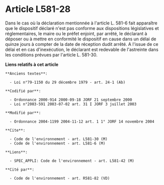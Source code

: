# Article L581-28

Dans le cas où la déclaration mentionnée à l'article L. 581-6 fait apparaître que le dispositif déclaré n'est pas conforme
aux dispositions législatives et réglementaires, le maire ou le préfet enjoint, par arrêté, le déclarant à déposer ou à
mettre en conformité le dispositif en cause dans un délai de quinze jours à compter de la date de réception dudit arrêté. A
l'issue de ce délai et en cas d'inexécution, le déclarant est redevable de l'astreinte dans les conditions prévues par
l'article L. 581-30.

**Liens relatifs à cet article**

	**Anciens textes**:

	  - Loi n°79-1150 du 29 décembre 1979 - art. 24-1 (Ab)

	**Codifié par**:

	  - Ordonnance 2000-914 2000-09-18 JORF 21 septembre 2000
	  - Loi n°2003-591 2003-07-02 art. 31 I JORF 3 juillet 2003

	**Modifié par**:

	  - Ordonnance 2004-1199 2004-11-12 art. 1 1° JORF 14 novembre 2004

	**Cite**:

	  - Code de l'environnement - art. L581-30 (M)
	  - Code de l'environnement - art. L581-6 (M)

	**Liens**:

	  - SPEC_APPLI: Code de l'environnement - art. L581-42 (M)

	**Cité par**:

	  - Code de l'environnement - art. R581-82 (VD)
